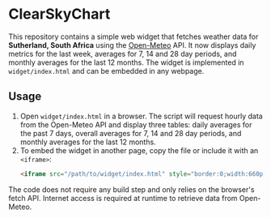 # ClearSkyChart

This repository contains a simple web widget that fetches weather data for **Sutherland, South Africa** using the [Open-Meteo](https://open-meteo.com/) API. It now displays daily metrics for the last week, averages for 7, 14 and 28 day periods, and monthly averages for the last 12 months. The widget is implemented in `widget/index.html` and can be embedded in any webpage.

## Usage

1. Open `widget/index.html` in a browser. The script will request hourly data from the Open-Meteo API and display three tables: daily averages for the past 7 days, overall averages for 7, 14 and 28 day periods, and monthly averages for the last 12 months.
2. To embed the widget in another page, copy the file or include it with an `<iframe>`:
   ```html
   <iframe src="/path/to/widget/index.html" style="border:0;width:660px;height:600px"></iframe>
   ```

The code does not require any build step and only relies on the browser's fetch API. Internet access is required at runtime to retrieve data from Open-Meteo.
